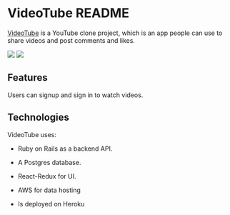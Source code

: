 # VideoTube README

[VideoTube](https://videotube-aa.herokuapp.com/#/) is a YouTube clone project, which is an app people
    can use to share videos and post comments and likes.


<img src="<%= image_url('sidebar.PNG') %>" />
<img src="<%= image_url('video.PNG') %>" />

##   Features

Users can signup and sign in to watch videos. 

 
 
 ## Technologies

VideoTube uses:

   * Ruby on Rails as a backend API. 

   * A Postgres database. 

   * React-Redux for UI.

   *  AWS for data hosting 

   * Is deployed on Heroku 





